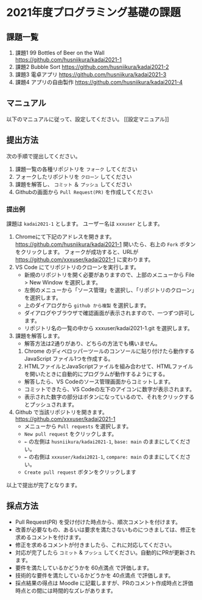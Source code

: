 # 2021年度プログラミング基礎の課題

## 課題一覧

1. 課題1  99 Bottles of Beer on the Wall
    https://github.com/husniikura/kadai2021-1
2. 課題2  Bubble Sort
    https://github.com/husniikura/kadai2021-2
3. 課題3  電卓アプリ
    https://github.com/husniikura/kadai2021-3
4. 課題4  アプリの自由製作
    https://github.com/husniikura/kadai2021-4

## マニュアル

以下のマニュアルに従って、設定してください。
[[設定マニュアル]]

## 提出方法
次の手順で提出してください。
1. 課題一覧の各種リポジトリを `フォーク` してください
2. フォークしたリポジトリを `クローン` してください
3. 課題を解答し、 `コミット` ＆ `プッシュ` してください
4. Githubの画面から `Pull Request(PR)` を作成してください

### 提出例
課題は `kadai2021-1` とします。
ユーザー名は `xxxuser` とします。

1. Chromeにて下記のアドレスを開きます。
    https://github.com/husniikura/kadai2021-1
    開いたら、右上の `Fork` ボタンをクリックします。
    フォークが成功すると、URLが
    https://github.com/xxxuser/kadai2021-1
    に変わります。
2. VS Code にてリポジトリのクローンを実行します。
    - 新規のリポジトリを開く必要がありますので、上部のメニューから
        File > New Window
        を選択します。
    - 左側のメニューから「ソース管理」を選択し、「リポジトリのクローン」を選択します。
    - 上のダイアログから `github から複製` を選択します。
    - ダイアログやブラウザで確認画面が表示されますので、一つずつ許可します。
    - リポジトリ名の一覧の中から xxxuser/kadai2021-1.git を選択します。
3. 課題を解答します。
    - 解答方法は2通りがあり、どちらの方法でも構いません。
    1. Chrome のディベロッパーツールのコンソールに貼り付けたら動作する JavaScript ファイル1つを作成する。
    2. HTMLファイルとJavaScriptファイルを組み合わせて、HTMLファイルを開いたときに自動的にプログラムが動作するようにする。
    - 解答したら、VS Codeのソース管理画面からコミットします。
    - コミットできたら、VS Codeの左下のアイコンに数字が表示されます。
    - 表示された数字の部分はボタンになっているので、それをクリックするとプッシュされます。
4. Github で当該リポジトリを開きます。
    https://github.com/xxxuser/kadai2021-1
    - メニューから `Pull requests` を選択します。
    - `New pull request` をクリックします。
    - `←` の左側は `husniikura/kadai2021-1`, `base: main` のままにしてください。
    - `←` の右側は `xxxuser/kadai2021-1`, `compare: main` のままにしてください。
    - `Create pull request` ボタンをクリックします

以上で提出が完了となります。    

## 採点方法
- Pull Request(PR) を受け付けた時点から、順次コメントを付けます。
- 改善が必要なもの、あるいは要求を満たさないものにつきましては、修正を求めるコメントを付けます。
- 修正を求めるコメントが付きましたら、これに対応してください。
- 対応が完了したら `コミット` & `プッシュ` してください。自動的にPRが更新されます。
- 要件を満たしているかどうかを 60点満点 で評価します。
- 技術的な要件を満たしているかどうかを 40点満点 で評価します。
- 採点結果の得点は Moodle に記載しますが、PRのコメント作成時点と評価時点との間には時間的なズレがあります。
